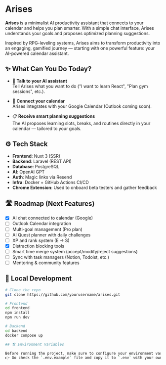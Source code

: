 # Arises

**Arises** is a minimalist AI productivity assistant that connects to your calendar and helps you plan smarter. With a simple chat interface, Arises understands your goals and proposes optimized planning suggestions.

Inspired by RPG-leveling systems, Arises aims to transform productivity into an engaging, gamified journey — starting with one powerful feature: your AI-powered calendar assistant.

## ✨ What Can You Do Today?

- 💬 **Talk to your AI assistant**  
  Tell Arises what you want to do ("I want to learn React", "Plan gym sessions", etc.).

- 📆 **Connect your calendar**  
  Arises integrates with your Google Calendar (Outlook coming soon).

- 📋 **Receive smart planning suggestions**  
  The AI proposes learning slots, breaks, and routines directly in your calendar — tailored to your goals.

## ⚙️ Tech Stack

- **Frontend**: Nuxt 3 (SSR)
- **Backend**: Laravel (REST API)
- **Database**: PostgreSQL
- **AI**: OpenAI GPT
- **Auth**: Magic links via Resend
- **Infra**: Docker + GitHub Actions CI/CD
- **Chrome Extension**: Used to onboard beta testers and gather feedback

## 🛣️ Roadmap (Next Features)

- [x] AI chat connected to calendar (Google)
- [ ] Outlook Calendar integration
- [ ] Multi-goal management (Pro plan)
- [ ] AI Quest planner with daily challenges
- [ ] XP and rank system (E → S)
- [x] Distraction blocking tools
- [ ] Smart time merge system (accept/modify/reject suggestions)
- [ ] Sync with task managers (Notion, Todoist, etc.)
- [ ] Mentoring & community features

## 🧪 Local Development

```bash
# Clone the repo
git clone https://github.com/yourusername/arises.git

# Frontend
cd frontend
npm install
npm run dev

# Backend
cd backend
docker compose up

## 🛠️ Environment Variables

Before running the project, make sure to configure your environment variables.  
👉 Go check the `.env.example` file and copy it to `.env` with your own credentials.
